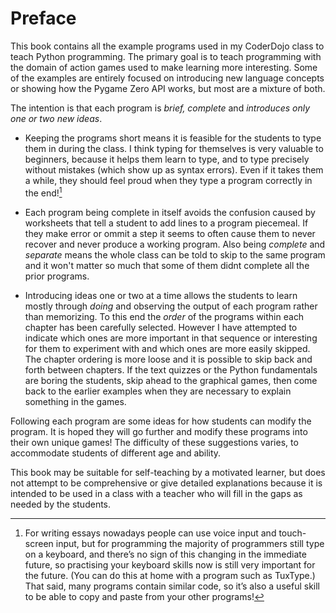 # Preface

This book contains all the example programs used in my CoderDojo class to teach Python programming.  The primary goal is to teach
programming with the domain of action games used to make learning more interesting.  Some of the examples are entirely focused on
introducing new language concepts or showing how the Pygame Zero API works, but most are a mixture of both.

The intention is that
each program is *brief, complete* and *introduces only one or two new ideas*.

* Keeping the programs short means it is feasible for the students to type them in during the class.  I think typing for themselves is very valuable to beginners, because it helps them learn to type, and to type precisely without mistakes (which show up as syntax errors). Even if it takes them a while, they should feel proud when they type a program correctly in the end![^example_footnote]

* Each program being complete in itself avoids the confusion caused by worksheets that tell a student to add lines to a program piecemeal.  If they make error or ommit a step it seems to often cause them to never recover and never produce a working program.  Also being *complete* and *separate* means the whole class can be told to skip to the same program and it won't matter so much that some of them didnt complete all the prior programs.

* Introducing ideas one or two at a time allows the students to learn mostly through *doing* and observing the output of each program rather than memorizing.  To this end the *order* of the programs within each chapter has been carefully selected.  However I have attempted to indicate which ones are more important in that sequence or interesting for them to experiment with and which ones are more easily skipped.  The chapter ordering is more loose and it is possible to skip back and forth between chapters.  If the text quizzes or the Python fundamentals are boring the students, skip ahead to the graphical games, then come back to the earlier examples when they are necessary to explain something in the games.

Following each program are some ideas for how students can modify the program.  It is hoped they will go further and modify these programs into their own unique games!  The difficulty of these suggestions varies, to accommodate students of different age and ability.

This book may be suitable for self-teaching by a motivated learner, but does not attempt to be comprehensive or give detailed explanations because it is intended to be used in a class with a teacher who will fill in the gaps as needed by the students.

[^example_footnote]: For writing essays nowadays people can use voice input and touch-screen input, but for programming the majority of programmers still type on a keyboard, and there’s no sign of this changing in the immediate future, so practising your keyboard skills now is still very important for the future. (You can do this at home with a program such as TuxType.) That said, many programs contain similar code, so it’s also a useful skill to be able to copy and paste from your other programs!
